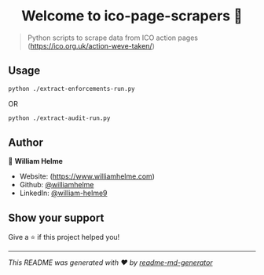 <h1 align="center">Welcome to ico-page-scrapers 👋</h1>
<p>
</p>

> Python scripts to scrape data from ICO action pages (https://ico.org.uk/action-weve-taken/)

## Usage

```sh
python ./extract-enforcements-run.py
```

OR

```sh
python ./extract-audit-run.py
```

## Author

👤 **William Helme**

* Website: (https://www.williamhelme.com)
* Github: [@williamhelme](https://github.com/williamhelme)
* LinkedIn: [@william-helme9](https://linkedin.com/in/william-helme9)

## Show your support

Give a ⭐️ if this project helped you!

***
_This README was generated with ❤️ by [readme-md-generator](https://github.com/kefranabg/readme-md-generator)_
